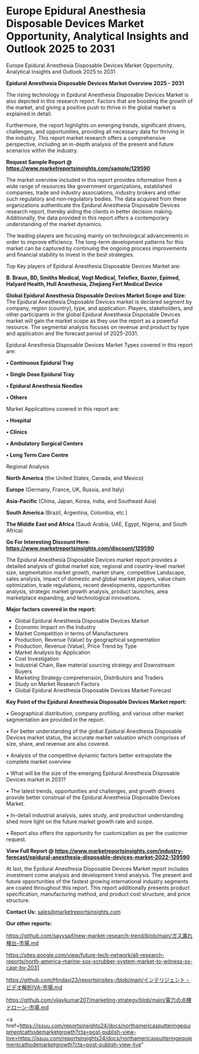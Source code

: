 # Europe Epidural Anesthesia Disposable Devices Market Opportunity, Analytical Insights and Outlook 2025 to 2031
Europe Epidural Anesthesia Disposable Devices Market Opportunity, Analytical Insights and Outlook 2025 to 2031

<Strong> Epidural Anesthesia Disposable Devices Market Overview 2025 - 2031</strong>

The rising technology in Epidural Anesthesia Disposable Devices Market is also depicted in this research report. Factors that are boosting the growth of the market, and giving a positive push to thrive in the global market is explained in detail.

Furthermore, the report highlights on emerging trends, significant drivers, challenges, and opportunities, providing all necessary data for thriving in the industry. This report market research offers a comprehensive perspective, including an in-depth analysis of the present and future scenarios within the industry.

<strong>Request Sample Report @ <a href=https://www.marketreportsinsights.com/sample/129590>https://www.marketreportsinsights.com/sample/129590</a></strong>

The market overview included in this report provides information from a wide range of resources like government organizations, established companies, trade and industry associations, industry brokers and other such regulatory and non-regulatory bodies. The data acquired from these organizations authenticate the Epidural Anesthesia Disposable Devices research report, thereby aiding the clients in better decision making. Additionally, the data provided in this report offers a contemporary understanding of the market dynamics.

The leading players are focusing mainly on technological advancements in order to improve efficiency. The long-term development patterns for this market can be captured by continuing the ongoing process improvements and financial stability to invest in the best strategies.

Top Key players of Epidural Anesthesia Disposable Devices Market are:

<strong>B. Braun, BD, Smiths Medical, Vogt Medical, Teleflex, Baxter, Epimed, Halyard Health, Hull Anesthesia, Zhejiang Fert Medical Device</strong>

<strong><b>Global Epidural Anesthesia Disposable Devices Market Scope and Size:</b></strong>
The Epidural Anesthesia Disposable Devices market is declared segment by company, region (country), type, and application. Players, stakeholders, and other participants in the global Epidural Anesthesia Disposable Devices market will gain the market scope as they use the report as a powerful resource. The segmental analysis focuses on revenue and product by type and application and the forecast period of 2025-2031.

Epidural Anesthesia Disposable Devices Market Types covered in this report are:

<strong>• Continuous Epidural Tray

• Single Dose Epidural Tray

• Epidural Anesthesia Needles

• Others</strong>

Market Applications covered in this report are:

<strong>• Hospital

• Clinics

• Ambulatory Surgical Centers

• Long Term Care Centre</strong> 

Regional Analysis

<strong>North America</strong> (the United States, Canada, and Mexico)

<strong>Europe</strong> (Germany, France, UK, Russia, and Italy)

<strong>Asia-Pacific</strong> (China, Japan, Korea, India, and Southeast Asia)

<strong>South America</strong> (Brazil, Argentina, Colombia, etc.)

<strong>The Middle East and Africa</strong> (Saudi Arabia, UAE, Egypt, Nigeria, and South Africa)

<strong>Go For Interesting Discount Here: <a href=https://www.marketreportsinsights.com/discount/129590>https://www.marketreportsinsights.com/discount/129590</a></strong>

The Epidural Anesthesia Disposable Devices market report provides a detailed analysis of global market size, regional and country-level market size, segmentation market growth, market share, competitive Landscape, sales analysis, impact of domestic and global market players, value chain optimization, trade regulations, recent developments, opportunities analysis, strategic market growth analysis, product launches, area marketplace expanding, and technological innovations.

<strong><b>Major factors covered in the report:</b></strong>
<ul>
  <li>Global Epidural Anesthesia Disposable Devices Market </li>
  <li>Economic Impact on the Industry</li>
  <li>Market Competition in terms of Manufacturers</li>
  <li>Production, Revenue (Value) by geographical segmentation</li>
  <li>Production, Revenue (Value), Price Trend by Type</li>
  <li>Market Analysis by Application</li>
  <li>Cost Investigation</li>
  <li>Industrial Chain, Raw material sourcing strategy and Downstream Buyers</li>
  <li>Marketing Strategy comprehension, Distributors and Traders</li>
  <li>Study on Market Research Factors</li>
  <li>Global Epidural Anesthesia Disposable Devices Market Forecast</li>
</ul>

<strong><b>Key Point of the Epidural Anesthesia Disposable Devices Market report:</b></strong>

• Geographical distribution, company profiling, and various other market segmentation are provided in the report.

• For better understanding of the global Epidural Anesthesia Disposable Devices market status, the accurate market valuation which comprises of size, share, and revenue are also covered.

• Analysis of the competitive dynamic factors better extrapolate the complete market overview

• What will be the size of the emerging Epidural Anesthesia Disposable Devices market in 2031?

• The latest trends, opportunities and challenges, and growth drivers provide better construal of the Epidural Anesthesia Disposable Devices Market.

• In-detail industrial analysis, sales study, and production understanding shed more light on the future market growth rate and scope.

• Report also offers the opportunity for customization as per the customer request.

<strong><b>View Full Report @ <a href=https://www.marketreportsinsights.com/industry-forecast/epidural-anesthesia-disposable-devices-market-2022-129590>https://www.marketreportsinsights.com/industry-forecast/epidural-anesthesia-disposable-devices-market-2022-129590</a></b></strong>


At last, the Epidural Anesthesia Disposable Devices Market report includes investment come analysis and development trend analysis. The present and future opportunities of the fastest growing international industry segments are coated throughout this report. This report additionally presents product specification, manufacturing method, and product cost structure, and price structure.

<strong>Contact Us:</strong>
sales@marketreportsinsights.com

<strong>Our other reports:</strong>

<a href=https://github.com/sayysaif/new-market-research-trend/blob/main/ガス漏れ検出-市場.md>https://github.com/sayysaif/new-market-research-trend/blob/main/ガス漏れ検出-市場.md</a>

<a href=https://sites.google.com/view/future-tech-network/all-research-reports/north-america-marine-sox-scrubber-system-market-to-witness-xx-cagr-by-2031>https://sites.google.com/view/future-tech-network/all-research-reports/north-america-marine-sox-scrubber-system-market-to-witness-xx-cagr-by-2031</a>

<a href=https://github.com/Hindavi23/reportsinsites-/blob/main/インテリジェント・ビデオ解析IVA-市場.md>https://github.com/Hindavi23/reportsinsites-/blob/main/インテリジェント・ビデオ解析IVA-市場.md</a>

<a href=https://github.com/vijaykumar207/marketing-strategy/blob/main/電力の点検ドローン-市場.md>https://github.com/vijaykumar207/marketing-strategy/blob/main/電力の点検ドローン-市場.md</a>

<a href=https://issuu.com/reportsinsights24/docs/northamericasputteringequipmentcathodemarketgrowth?cta=post-publish-view-live>https://issuu.com/reportsinsights24/docs/northamericasputteringequipmentcathodemarketgrowth?cta=post-publish-view-live</a>"
